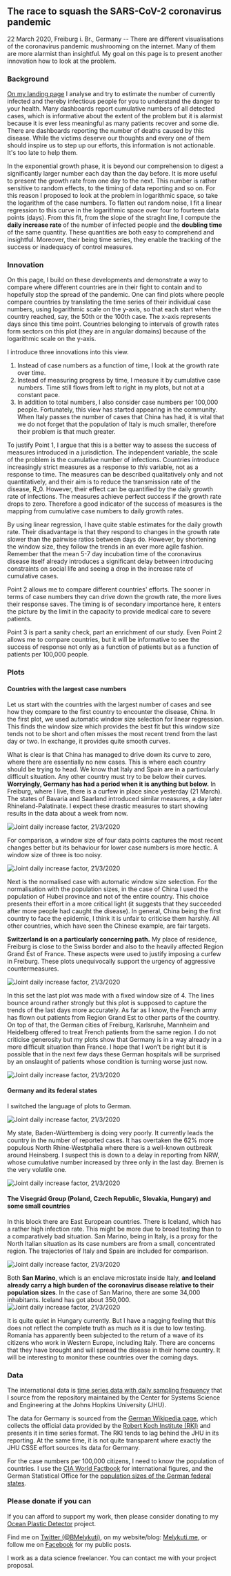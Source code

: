 ## The race to squash the SARS-CoV-2 coronavirus pandemic

22 March 2020, Freiburg i. Br., Germany -- There are different visualisations of the coronavirus pandemic mushrooming on the internet. Many of them are more alarmist than insightful. My goal on this page is to present another innovation how to look at the problem.

### Background

[On my landing page](https://github.com/Melykuti/COVID-19/blob/master/README.md) I analyse and try to estimate the number of currently infected and thereby infectious people for you to understand the danger to your health. Many dashboards report cumulative numbers of all detected cases, which is informative about the extent of the problem but it is alarmist because it is ever less meaningful as many patients recover and some die. There are dashboards reporting the number of deaths caused by this disease. While the victims deserve our thoughts and every one of them should inspire us to step up our efforts, this information is not actionable. It's too late to help them.

In the exponential growth phase, it is beyond our comprehension to digest a significantly larger number each day than the day before. It is more useful to present the growth rate from one day to the next. This number is rather sensitive to random effects, to the timing of data reporting and so on. For this reason I proposed to look at the problem in logarithmic space, so take the logarithm of the case numbers. To flatten out random noise, I fit a linear regression to this curve in the logarithmic space over four to fourteen data points (days). From this fit, from the slope of the straght line, I compute the **daily increase rate** of the number of infected people and the **doubling time** of the same quantity. These quantities are both easy to comprehend and insightful. Moreover, their being time series, they enable the tracking of the success or inadequacy of control measures.

### Innovation

On this page, I build on these developments and demonstrate a way to compare where different countries are in their fight to contain and to hopefully stop the spread of the pandemic. One can find plots where people compare countries by translating the time series of their individual case numbers, using logarithmic scale on the y-axis, so that each start when the country reached, say, the 50th or the 100th case. The x-axis represents days since this time point. Countries belonging to intervals of growth rates form sectors on this plot (they are in angular domains) because of the logarithmic scale on the y-axis.

I introduce three innovations into this view.

1. Instead of case numbers as a function of time, I look at the growth rate over time.
2. Instead of measuring progress by time, I measure it by cumulative case numbers. Time still flows from left to right in my plots, but not at a constant pace.
3. In addition to total numbers, I also consider case numbers per 100,000 people. Fortunately, this view has started appearing in the community. When Italy passes the number of cases that China has had, it is vital that we do not forget that the population of Italy is much smaller, therefore their problem is that much greater.

To justify Point 1, I argue that this is a better way to assess the success of measures introduced in a jurisdiction. The independent variable, the scale of the problem is the cumulative number of infections. Countries introduce increasingly strict measures as a response to _this_ variable, not as a response to time. The measures can be described qualitatively only and not quantitatively, and their aim is to reduce the transmission rate of the disease, R_0. However, their effect can be quantified by the daily growth rate of infections. The measures achieve perfect success if the growth rate drops to zero. Therefore a good indicator of the success of measures is the mapping from cumulative case numbers to daily growth rates.

By using linear regression, I have quite stable estimates for the daily growth rate. Their disadvantage is that they respond to changes in the growth rate slower than the pairwise ratios between days do. However, by shortening the window size, they follow the trends in an ever more agile fashion. Remember that the mean 5-7 day incubation time of the coronavirus disease itself already introduces a significant delay between introducing constraints on social life and seeing a drop in the increase rate of cumulative cases.

Point 2 allows me to compare different countries' efforts. The sooner in terms of case numbers they can drive down the growth rate, the more lives their response saves. The timing is of secondary importance here, it enters the picture by the limit in the capacity to provide medical care to severe patients.

Point 3 is part a sanity check, part an enrichment of our study. Even Point 2 allows me to compare countries, but it will be informative to see the success of response not only as a function of patients but as a function of patients per 100,000 people.

### Plots

#### Countries with the largest case numbers

Let us start with the countries with the largest number of cases and see how they compare to the first country to encounter the disease, China. In the first plot, we used automatic window size selection for linear regression. This finds the window size which provides the best fit but this window size tends not to be short and often misses the most recent trend from the last day or two. In exchange, it provides quite smooth curves.

What is clear is that China has managed to drive down its curve to zero, where there are essentially no new cases. This is where each country should be trying to head. We know that Italy and Spain are in a particularly difficult situation. Any other country must try to be below their curves. **Worryingly, Germany has had a period when it is anything but below.** In Freiburg, where I live, there is a curfew in place since yesterday (21 March). The states of Bavaria and Saarland introduced similar measures, a day later Rhineland-Palatinate. I expect these drastic measures to start showing results in the data about a week from now.

![Joint daily increase factor, 21/3/2020](https://github.com/Melykuti/COVID-19/blob/master/plots/Joint_DIF_2020-03-21_0_-1.png)

For comparison, a window size of four data points captures the most recent changes better but its behaviour for lower case numbers is more hectic. A window size of three is too noisy.

![Joint daily increase factor, 21/3/2020](https://github.com/Melykuti/COVID-19/blob/master/plots/Joint_DIF_2020-03-21_0_4.png)

Next is the normalised case with automatic window size selection. For the normalisation with the population sizes, in the case of China I used the population of Hubei province and not of the entire country. This choice presents their effort in a more critical light (it suggests that they succeeded after more people had caught the disease). In general, China being the first country to face the epidemic, I think it is unfair to criticise them harshly. All other countries, which have seen the Chinese example, are fair targets.

**Switzerland is on a particularly concerning path.** My place of residence, Freiburg is close to the Swiss border and also to the heavily affected Region Grand Est of France. These aspects were used to justify imposing a curfew in Freiburg. These plots unequivocally support the urgency of aggressive countermeasures.

![Joint daily increase factor, 21/3/2020](https://github.com/Melykuti/COVID-19/blob/master/plots/Joint_DIF_2020-03-21_1_-1.png)

In this set the last plot was made with a fixed window size of 4. The lines bounce around rather strongly but this plot is supposed to capture the trends of the last days more accurately. As far as I know, the French army has flown out patients from Region Grand Est to other parts of the country. On top of that, the German cities of Freiburg, Karlsruhe, Mannheim and Heidelberg offered to treat French patients from the same region. I do not criticise generosity but my plots show that Germany is in a way already in a more difficult situation than France. I hope that I won't be right but it is possible that in the next few days these German hospitals will be surprised by an onslaught of patients whose condition is turning worse just now.

![Joint daily increase factor, 21/3/2020](https://github.com/Melykuti/COVID-19/blob/master/plots/Joint_DIF_2020-03-21_1_4.png)

#### Germany and its federal states

I switched the language of plots to German.

![Joint daily increase factor, 21/3/2020](https://github.com/Melykuti/COVID-19/blob/master/plots/Deutschland_DIF_2020-03-21_0_-1.png)

My state, Baden-Württemberg is doing very poorly. It currently leads the country in the number of reported cases. It has overtaken the 62% more populous North Rhine-Westphalia where there is a well-known outbreak around Heinsberg. I suspect this is down to a delay in reporting from NRW, whose cumulative number increased by three only in the last day. Bremen is the very volatile one.

![Joint daily increase factor, 21/3/2020](https://github.com/Melykuti/COVID-19/blob/master/plots/Deutschland_DIF_2020-03-21_1_-1.png)

#### The Visegrád Group (Poland, Czech Republic, Slovakia, Hungary) and some small countries

In this block there are East European countries. There is Iceland, which has a rather high infection rate. This might be more due to broad testing than to a comparatively bad situation. San Marino, being in Italy, is a proxy for the North Italian situation as its case numbers are from a small, concentrated region. The trajectories of Italy and Spain are included for comparison.

![Joint daily increase factor, 21/3/2020](https://github.com/Melykuti/COVID-19/blob/master/plots/Visegrad_DIF_2020-03-21_0_-1.png)

Both **San Marino**, which is an enclave microstate inside Italy, **and Iceland already carry a high burden of the coronavirus disease relative to their population sizes**. In the case of San Marino, there are some 34,000 inhabitants. Iceland has got about 350,000.
![Joint daily increase factor, 21/3/2020](https://github.com/Melykuti/COVID-19/blob/master/plots/Visegrad_DIF_2020-03-21_1_-1.png)

It is quite quiet in Hungary currently. But I have a nagging feeling that this does not reflect the complete truth as much as it is due to low testing. Romania has apparently been subjected to the return of a wave of its citizens who work in Western Europe, including Italy. There are concerns that they have brought and will spread the disease in their home country. It will be interesting to monitor these countries over the coming days.

### Data

The international data is [time series data with daily sampling frequency](https://github.com/CSSEGISandData) that I source from the repository maintained by the Center for Systems Science and Engineering at the Johns Hopkins University (JHU).

The data for Germany is sourced from the [German Wikipedia page](https://de.wikipedia.org/wiki/COVID-19-Pandemie_in_Deutschland#Infektionsf%C3%A4lle_nach_Bundesl%C3%A4ndern), which collects the official data provided by the [Robert Koch Institute (RKI)](https://www.rki.de/DE/Content/InfAZ/N/Neuartiges_Coronavirus/Fallzahlen.html) and presents it in time series format. The RKI tends to lag behind the JHU in its reporting. At the same time, it is not quite transparent where exactly the JHU CSSE effort sources its data for Germany.

For the case numbers per 100,000 citizens, I need to know the population of countries. I use the [CIA World Factbook](https://www.cia.gov/library/publications/the-world-factbook/fields/335rank.html) for international figures, and the German Statistical Office for the [population sizes of the German federal states](https://www.statistikportal.de/de/bevoelkerung/flaeche-und-bevoelkerung).

### Please donate if you can

If you can afford to support my work, then please consider donating to my [Ocean Plastic Detector](https://www.gofundme.com/OceanPlasticDetector) project.

Find me on [Twitter (@BMelykuti)](https://www.twitter.com/BMelykuti), on my website/blog: [Melykuti.me](https://melykuti.me), or follow me on [Facebook](https://www.facebook.com/bence.melykuti) for my public posts.

I work as a data science freelancer. You can contact me with your project proposal.